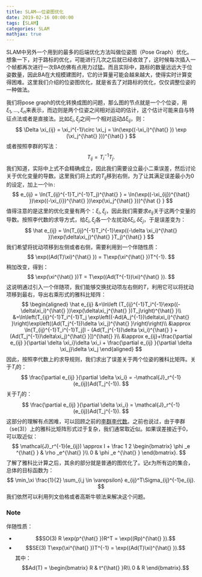 ```yaml
---
title: SLAM——位姿图优化
date: 2019-02-16 00:00:00
tags: [SLAM]
categories: SLAM
mathjax: true
---    
```

    

SLAM中另外一个用到的最多的后端优化方法叫做位姿图（Pose Graph）优化。想象一下，对于路标的优化，可能进行几次之后就已经收敛了，这时候每次插入一个帧都再次进行一次BA仿佛有点用力过猛。而且实际中，路标的数量远远大于位姿数量，因此BA在大规模建图时，它的计算量可能会越来越大，使得实时计算变得困难。这里我们介绍的位姿图优化，就是省去了对路标的优化，仅仅调整位姿的一种做法。  

<!--more-->



我们将pose graph的优化转换成图的问题，那么图的节点就是一个个位姿，用$\xi_1,…,\xi_n$来表示，而边则是两个位姿之间相对运动的估计，这个估计可能来自与特征点法或者是直接法。比如$\xi_i,\xi_j$之间一个相对运动$\Delta \xi_{ij}$，则：
$$
\Delta \xi_{ij} = \xi_i^{-1}\circ \xi_j = \ln(\exp((-\xi_i)^{\hat{} }) \exp (\xi_j^{\hat{} }))^{\hat{} }
$$
或者按照李群的写法：
$$
T_{ij} = T_{i}^{-1} T_j.
$$
我们知道，实际中上式不会精确成立，因此我们需要设立最小二乘误差，然后讨论关于优化变量的导数。这里我们将上式的$T_{ij}$移到右侧，为了让其满足误差最小为0的设定，加上一个$\ln$:
$$
e_{ij} = \ln(T_{ij}^{-1}T_i^{-1}T_j)^{\hat{} } = \ln(\exp((-\xi_{ij})^{\hat{} })\exp((-\xi_{i})^{\hat{} })\exp(\xi_j^{\hat{} }))^{\hat {} }
$$
值得注意的是这里的优化变量有两个：$\xi_i,\xi_j$，因此我们需要求$e_{ij}$关于这两个变量的导数。按照李代数的求导方式，给$\xi_i,\xi_j$各一个左扰动$\delta \xi_i,\delta \xi_j$，于是误差变为：
$$
\hat e_{ij} = \ln(T_{ij}^{-1}T_i^{-1}\exp((-\delta \xi_i)^{\hat{} })\exp(\delta\xi_j)^{\hat{} }T_j)^{\hat{} }
$$
我们希望将扰动项移到左侧或者右侧，需要利用到一个伴随性质：
$$
\exp((Ad(T)\xi)^{\hat{} }) = T\exp(\xi^{\hat{} })T^{-1}.
$$
稍加改变，得到：
$$
\exp(\xi^{\hat{} })T = T\exp((Ad(T^{-1})\xi)^{\hat{} }).
$$
这说明通过引入一个伴随项，我们能够交换扰动项左右侧的$T$，利用它可以将扰动项移到最右，导出右乘形式的雅科比矩阵：
$$
\begin{aligned} \hat e_{ij} &=\ln\left (T_{ij}^{-1}T_i^{-1}\exp((-\delta\xi_i)^{\hat{} })\exp(\delta\xi_j^{\hat{} })T_j\right)^{\hat{} }\\ &=\ln\left(T_{ij}^{-1}T_i^{-1}T_j \exp\left((-Ad(A_j^{-1})\delta\xi_i)^{\hat{} }\right)\exp\left((Ad(T_j^{-1})\delta \xi_j)^{\hat{} }\right)\right)\\ &\approx \ln(T_{ij}^{-1}T_i^{-1}T_j[I - (Ad(T_j^{-1})\delta \xi_i)^{\hat{} } + (Ad(T_j^{-1})\delta\xi_j)^{\hat{} }])^{\hat{} }\\ &\approx e_{ij}+\frac{\partial e_{ij} }{\partial \delta \xi_i}\delta \xi_i + \frac{\partial e_{ij} }{\partial \delta \xi_j}\delta \xi_j \end{aligned}
$$
因此，按照李代数上的求导规则，我们求出了误差关于两个位姿的雅科比矩阵。关于$T_i$的：
$$
\frac{\partial e_{ij} }{\partial \delta \xi_i} = -\mathcal{J}_r^{-1}(e_{ij})Ad(T_j^{-1}).
$$
关于$T_j$的：
$$
\frac{\partial e_{ij} }{\partial \delta \xi_i} = \mathcal{J}_r^{-1}(e_{ij})Ad(T_j^{-1}).
$$
这部分的理解有点困难，可以回顾之前的[李群李代数](https://wlsdzyzl.top/2018/11/09/SLAM%E2%80%94%E2%80%94%E6%9D%8E%E7%BE%A4%E5%92%8C%E6%9D%8E%E4%BB%A3%E6%95%B0/)。之前也说过，由于李群（se(3)）上的雅科比矩阵形式过于复杂，我们通常取近似。如果误差接近于0，可以取近似：
$$
\mathcal{J}_r^{-1}(e_{ij}) \approx I + \frac 1 2 \begin{bmatrix} \phi _e ^{\hat{} } & \rho _e^{\hat{} }\\ 0 & \phi _e ^{\hat{} } \end{bmatrix}.
$$
了解了雅科比计算之后，其余的部分就是普通的图优化了。记$\varepsilon$为所有边的集合，总体的目标函数为：
$$
\min_\xi \frac{1}{2} \sum_{i,j \in \varepsilon} e_{ij}^T\Sigma_{ij}^{-1}e_{ij}.
$$
我们依然可以利用列文伯格或者高斯牛顿法来解决这个问题。

### [](about:blank#Note "Note")Note

伴随性质：

*   $$SO(3) R \exp(p^{\hat{} })R^T = \exp((Rp)^{\hat{} }).$$
*   $$SE(3) T\exp(\xi^{\hat{} })T^{-1} = \exp((Ad(T)\xi)^{\hat{} }).$$
    其中： $$Ad(T) = \begin{bmatrix} R & t^{\hat{} }R\\ 0 & R \end{bmatrix}.$$
